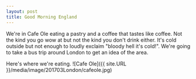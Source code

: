 ```yaml
---
layout: post
title: Good Morning England
---
```

We're in Cafe Ole eating a pastry and a coffee that tastes like coffee. Not the kind you go wow at but not the kind you don't drink either. It's cold outside but not enough to loudly exclaim "bloody hell it's cold!". We're going to take a bus trip around London to get an idea of the area.

Here's where we're eating.
![Cafe Ole]({{ site.URL }}/media/image/201703London/cafeole.jpg) 